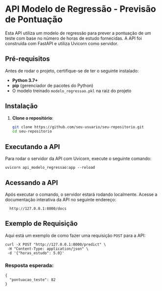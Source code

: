 # API Modelo de Regressão - Previsão de Pontuação

Esta API utiliza um modelo de regressão para prever a pontuação de um teste com base no número de horas de estudo fornecidas. A API foi construída com FastAPI e utiliza Uvicorn como servidor.

## Pré-requisitos

Antes de rodar o projeto, certifique-se de ter o seguinte instalado:

- **Python 3.7+**
- **pip** (gerenciador de pacotes do Python)
- O modelo treinado `modelo_regressao.pkl` na raiz do projeto

## Instalação

1. **Clone o repositório**:
   
   ```bash
   git clone https://github.com/seu-usuario/seu-repositorio.git
   cd seu-repositorio
   
## Executando a API

Para rodar o servidor da API com Uvicorn, execute o seguinte comando:

    uvicorn api_modelo_regressao:app --reload

## Acessando a API

Após executar o comando, o servidor estará rodando localmente. Acesse a documentação interativa da API no seguinte endereço:

      http://127.0.0.1:8000/docs

## Exemplo de Requisição

Aqui está um exemplo de como fazer uma requisição `POST` para a API:

    curl -X POST "http://127.0.0.1:8000/predict" \
     -H "Content-Type: application/json" \
     -d '{"horas_estudo": 5.0}'

### Resposta esperada:

    {
      "pontuacao_teste": 82
    }

